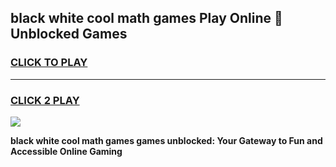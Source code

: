 
## black white cool math games Play Online 👋 Unblocked Games
<h3>
<a href="https://news.freeplayer.one?title=black_white_cool_math_games&ref=17CMG">CLICK TO PLAY</a></h3>
<hr>

<h3>
<a href="https://news.freeplayer.one?title=black_white_cool_math_games&ref=17CMG">CLICK 2 PLAY</a>
  
</h3>

<a href="https://news.freeplayer.one?title=black_white_cool_math_games&ref=17CMG/"><img src="https://clearcache.store/games.png"></a>


**black white cool math games games unblocked: Your Gateway to Fun and Accessible Online Gaming**
